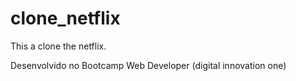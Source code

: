 # clone_netflix
This a clone the netflix.

Desenvolvido no Bootcamp Web Developer (digital innovation one)
